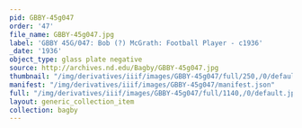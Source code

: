 ```yaml
---
pid: GBBY-45g047
order: '47'
file_name: GBBY-45g047.jpg
label: 'GBBY 45G/047: Bob (?) McGrath: Football Player - c1936'
_date: '1936'
object_type: glass plate negative
source: http://archives.nd.edu/Bagby/GBBY-45g047.jpg
thumbnail: "/img/derivatives/iiif/images/GBBY-45g047/full/250,/0/default.jpg"
manifest: "/img/derivatives/iiif/images/GBBY-45g047/manifest.json"
full: "/img/derivatives/iiif/images/GBBY-45g047/full/1140,/0/default.jpg"
layout: generic_collection_item
collection: bagby
---
```

